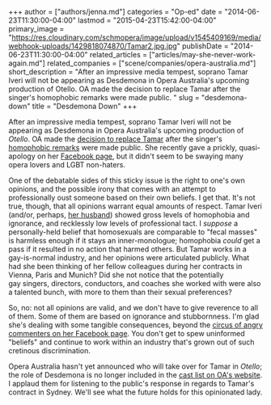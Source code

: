 +++
author = ["authors/jenna.md"]
categories = "Op-ed"
date = "2014-06-23T11:30:00-04:00"
lastmod = "2015-04-23T15:42:00-04:00"
primary_image = "https://res.cloudinary.com/schmopera/image/upload/v1545409169/media/webhook-uploads/1429818074870/Tamar2.jpg.jpg"
publishDate = "2014-06-23T11:30:00-04:00"
related_articles = ["articles/may-she-never-work-again.md"]
related_companies = ["scene/companies/opera-australia.md"]
short_description = "After an impressive media tempest, soprano Tamar Iveri will not be appearing as Desdemona in Opera Australia&#039;s upcoming production of Otello. OA made the decision to replace Tamar after the singer&#039;s homophobic remarks were made public. "
slug = "desdemona-down"
title = "Desdemona Down"
+++

After an impressive media tempest, soprano Tamar Iveri will not be appearing as Desdemona in Opera Australia's upcoming production of _Otello_. OA made the [decision to replace Tamar](http://www.limelightmagazine.com.au/Article/388712,opera-australia-parts-company-with-tamar-iveri.aspx) after the singer's [homophobic remarks](may-she-never-work-again/) were made public. She recently gave a prickly, quasi-apology on her [Facebook page](https://www.facebook.com/tamariverisoprano/posts/10152123104307204?fref=nf), but it didn't seem to be swaying many opera lovers and LGBT non-haters.

One of the debatable sides of this sticky issue is the right to one's own opinions, and the possible irony that comes with an attempt to professionally oust someone based on their own beliefs. I get that. It's not true, though, that all opinions warrant equal amounts of respect. Tamar Iveri (and/or, perhaps, [her husband](http://www.limelightmagazine.com.au/Article/388712,opera-australia-parts-company-with-tamar-iveri.aspx)) showed gross levels of homophobia and ignorance, and recklessly low levels of professional tact. I _suppose_ a personally-held belief that homosexuals are comparable to "fecal masses" is harmless enough if it stays an inner-monologue; homophobia _could_ get a pass if it resulted in no action that harmed others. But Tamar works in a gay-is-normal industry, and her opinions were articulated publicly. What had she been thinking of her fellow colleagues during her contracts in Vienna, Paris and Munich? Did she not notice that the potentially gay singers, directors, conductors, and coaches she worked with were also a talented bunch, with more to them than their sexual preferences?

So, no: not all opinions are valid, and we don't have to give reverence to all of them. Some of them are based on ignorance and stubbornness. I'm glad she's dealing with some tangible consequences, beyond the [circus of angry commenters on her Facebook page](https://www.facebook.com/tamariverisoprano?fref=nf). You don't get to spew uninformed "beliefs" and continue to work within an industry that's grown out of such cretinous discrimination.

Opera Australia hasn't yet announced who will take over for Tamar in _Otello_; the role of Desdemona is no longer included in the [cast list on OA's website](https://opera.org.au/whatson/events/otellosydney). I applaud them for listening to the public's response in regards to Tamar's contract in Sydney. We'll see what the future holds for this opinionated lady.
